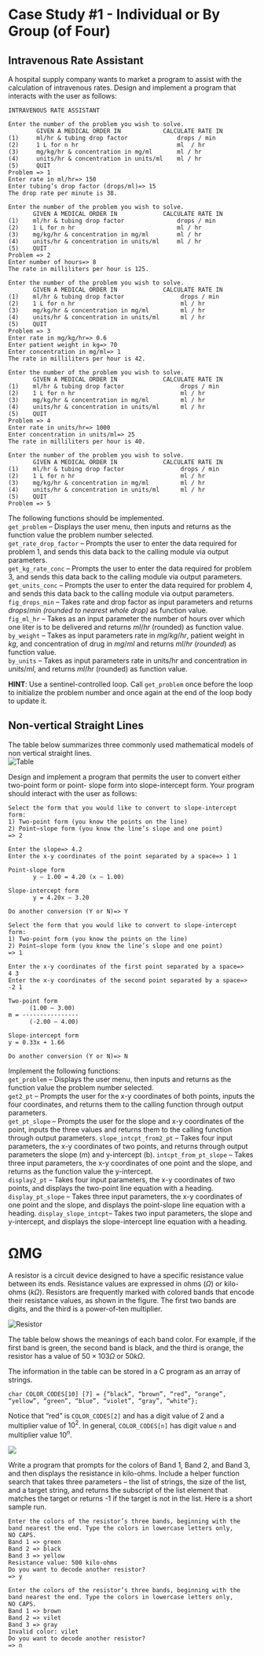 # Case Study #1 - Individual or By Group (of Four)

## Intravenous Rate Assistant

A hospital supply company wants to market a program to assist with the calculation of intravenous
rates. Design and implement a program that interacts with the user as follows:

```sample run
INTRAVENOUS RATE ASSISTANT

Enter the number of the problem you wish to solve.
        GIVEN A MEDICAL ORDER IN            CALCULATE RATE IN
(1)     ml/hr & tubing drop factor              drops / min
(2)     1 L for n hr                            ml  / hr
(3)     mg/kg/hr & concentration in mg/ml       ml / hr
(4)     units/hr & concentration in units/ml    ml / hr
(5)     QUIT
Problem => 1
Enter rate in ml/hr=> 150
Enter tubing’s drop factor (drops/ml)=> 15
The drop rate per minute is 38.

Enter the number of the problem you wish to solve.
       GIVEN A MEDICAL ORDER IN             CALCULATE RATE IN
(1)    ml/hr & tubing drop factor               drops / min
(2)    1 L for n hr                             ml / hr
(3)    mg/kg/hr & concentration in mg/ml        ml / hr
(4)    units/hr & concentration in units/ml     ml / hr
(5)    QUIT
Problem => 2
Enter number of hours=> 8
The rate in milliliters per hour is 125.

Enter the number of the problem you wish to solve.
       GIVEN A MEDICAL ORDER IN             CALCULATE RATE IN
(1)    ml/hr & tubing drop factor                drops / min
(2)    1 L for n hr                              ml / hr
(3)    mg/kg/hr & concentration in mg/ml         ml / hr
(4)    units/hr & concentration in units/ml      ml / hr
(5)    QUIT
Problem => 3
Enter rate in mg/kg/hr=> 0.6
Enter patient weight in kg=> 70
Enter concentration in mg/ml=> 1
The rate in milliliters per hour is 42.

Enter the number of the problem you wish to solve.
       GIVEN A MEDICAL ORDER IN             CALCULATE RATE IN
(1)    ml/hr & tubing drop factor                drops / min
(2)    1 L for n hr                              ml / hr
(3)    mg/kg/hr & concentration in mg/ml         ml / hr
(4)    units/hr & concentration in units/ml      ml / hr
(5)    QUIT
Problem => 4
Enter rate in units/hr=> 1000
Enter concentration in units/ml=> 25
The rate in milliliters per hour is 40.

Enter the number of the problem you wish to solve.
       GIVEN A MEDICAL ORDER IN             CALCULATE RATE IN
(1)    ml/hr & tubing drop factor                drops / min
(2)    1 L for n hr                              ml / hr
(3)    mg/kg/hr & concentration in mg/ml         ml / hr
(4)    units/hr & concentration in units/ml      ml / hr
(5)    QUIT
Problem => 5
```

The following functions should be implemented. \
`get_problem` – Displays the user menu, then inputs and returns as the function value the problem number selected. \
`get_rate_drop_factor` – Prompts the user to enter the data required for problem 1, and sends
this data back to the calling module via output parameters. \
`get_kg_rate_conc` – Prompts the user to enter the data required for problem 3, and sends this
data back to the calling module via output parameters. \
`get_units_conc` – Prompts the user to enter the data required for problem 4, and sends this data
back to the calling module via output parameters. \
`fig_drops_min` – Takes rate and drop factor as input parameters and returns $drops/min$ *(rounded
to nearest whole drop)* as function value. \
`fig_ml_hr` – Takes as an input parameter the number of hours over which one liter is to be
delivered and returns $ml/hr$ (rounded) as function value. \
`by_weight` – Takes as input parameters rate in $mg/kg/hr$, patient weight in $kg$, and concentration
of drug in $mg/ml$ and returns $ml/hr$ (*rounded*) as function value. \
`by_units` – Takes as input parameters rate in units/hr and concentration in $units/ml$, and returns
$ml/hr$ (rounded) as function value.

**HINT**: Use a sentinel-controlled loop. Call `get_problem` once before the loop to initialize the
problem number and once again at the end of the loop body to update it.

## Non-vertical Straight Lines

The table below summarizes three commonly used mathematical models of non vertical straight
lines. \
![Table](./assets/img/table-slope.png)

Design and implement a program that permits the user to convert either two-point form or point-
slope form into slope-intercept form. Your program should interact with the user as follows:

```sample run
Select the form that you would like to convert to slope-intercept
form:
1) Two-point form (you know the points on the line)
2) Point–slope form (you know the line’s slope and one point)
=> 2

Enter the slope=> 4.2
Enter the x-y coordinates of the point separated by a space=> 1 1

Point-slope form
       y – 1.00 = 4.20 (x – 1.00)

Slope-intercept form
       y = 4.20x – 3.20

Do another conversion (Y or N)=> Y

Select the form that you would like to convert to slope-intercept
form:
1) Two-point form (you know the points on the line)
2) Point–slope form (you know the line’s slope and one point)
=> 1

Enter the x-y coordinates of the first point separated by a space=>
4 3
Enter the x-y coordinates of the second point separated by a space=>
-2 1

Two-point form
      (1.00 – 3.00)
m = ----------------
      (-2.00 – 4.00)

Slope-intercept form
y = 0.33x + 1.66

Do another conversion (Y or N)=> N
```

Implement the following functions:\
`get_problem` – Displays the user menu, then inputs and returns as the function value the problem
number selected.\
`get2_pt` – Prompts the user for the x-y coordinates of both points, inputs the four coordinates,
and returns them to the calling function through output parameters.\
`get_pt_slope` – Prompts the user for the slope and x-y coordinates of the point, inputs the three
values and returns them to the calling function through output parameters.
`slope_intcpt_from2_pt` – Takes four input parameters, the x-y coordinates of two points, and
returns through output parameters the slope (m) and y-intercept (b).
`intcpt_from_pt_slope` – Takes three input parameters, the x-y coordinates of one point and the
slope, and returns as the function value the y-intercept.\
`display2_pt` – Takes four input parameters, the x-y coordinates of two points, and displays the
two-point line equation with a heading.\
`display_pt_slope` – Takes three input parameters, the x-y coordinates of one point and the slope,
and displays the point-slope line equation with a heading.
`display_slope_intcpt`– Takes two input parameters, the slope and y-intercept, and displays the
slope-intercept line equation with a heading.

# ΩMG

A resistor is a circuit device designed to have a specific resistance value between its ends.
Resistance values are expressed in ohms $(Ω)$ or kilo-ohms $(kΩ)$. Resistors are frequently marked
with colored bands that encode their resistance values, as shown in the figure. The first two bands
are digits, and the third is a power-of-ten multiplier.

![Resistor](./assets/img/resistor.png)

The table below shows the meanings of each band color. For example, if the first band is green,
the second band is black, and the third is orange, the resistor has a value of $50 \times 103Ω$ or $50 kΩ$.

The information in the table can be stored in a C program as an array of strings.

`char COLOR_CODES[10] [7] = {“black”, “brown”, “red”, “orange”, “yellow”, “green”, “blue”, “violet”, “gray”, “white”};`

Notice that “red” is `COLOR_CODES[2]` and has a digit value of $2$ and a multiplier value of $10^2$. In
general, `COLOR_CODES[n]` has digit value `n` and multiplier value $10^n$.

![](./assets/img/table-resistor.png)

Write a program that prompts for the colors of Band 1, Band 2, and Band 3, and then displays the
resistance in kilo-ohms. Include a helper function search that takes three parameters – the list
of strings, the size of the list, and a target string, and returns the subscript of the list element that
matches the target or returns -1 if the target is not in the list. Here is a short sample run.

```sample run
Enter the colors of the resistor’s three bands, beginning with the band nearest the end. Type the colors in lowercase letters only,
NO CAPS.
Band 1 => green
Band 2 => black
Band 3 => yellow
Resistance value: 500 kilo-ohms
Do you want to decode another resistor?
=> y

Enter the colors of the resistor’s three bands, beginning with the
band nearest the end. Type the colors in lowercase letters only,
NO CAPS.
Band 1 => brown
Band 2 => vilet
Band 3 => gray
Invalid color: vilet
Do you want to decode another resistor?
=> n
```

